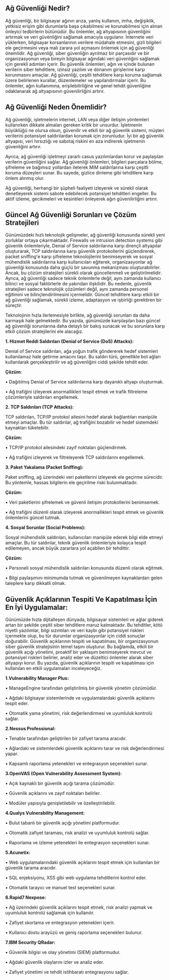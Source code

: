 ## Ağ Güvenliği Nedir?
   Ağ güvenliği, bir bilgisayar ağının arıza, yanlış kullanım, imha, değişiklik, yetkisiz erişim gibi durumlarla başa çıkabilmesi ve korunabilmesi için alınan önleyici tedbirlerin bütünüdür. Bu önlemler, ağ altyapısının güvenliğini artırmak ve veri güvenliğini sağlamak amacıyla uygulanır. İnternete veri yüklerken, bilgisayar korsanlarının verilere müdahale etmesini, gizli bilgileri ele geçirmesini veya mali zarara yol açmasını önlemek için ağ güvenliği önemlidir.
  Ağ güvenliği, siber güvenliğin ayrılmaz bir parçasıdır ve bir organizasyonun veya bireyin bilgisayar ağındaki veri güvenliğini sağlamak için gerekli adımları içerir. Bu güvenlik önlemleri, ağın ve içinde bulunan verilerin siber tehditlere, izinsiz yazılım ve donanım girişlerine karşı korunmasını amaçlar.
  Ağ güvenliği, çeşitli tehditlere karşı koruma sağlamak üzere belirlenen kurallar, düzenlemeler ve yapılandırmalar içerir. Bu önlemler, ağın kullanımına, erişilebilirliğine ve genel tehdit güvenliğine odaklanarak ağ altyapısının güvenilirliğini artırır.
## Ağ Güvenliği Neden Önemlidir?
  Ağ güvenliği, işletmelerin internet, LAN veya diğer iletişim yöntemleri kullanırken dikkate almaları gereken kritik bir unsurdur. İşletmenin büyüklüğü ne olursa olsun, güvenilir ve etkili bir ağ güvenlik sistemi, müşteri verilerini potansiyel saldırılardan korumak için zorunludur. İyi bir ağ güvenlik altyapısı, veri hırsızlığı ve sabotaj riskini en aza indirerek işletmenin güvenliğini artırır.

  Ayrıca, ağ güvenliği işletmeyi zararlı casus yazılımlardan korur ve paylaşılan verilerin güvenliğini sağlar. Ağ güvenliği önlemleri, bilgileri parçalara bölme, şifreleme ve bağımsız yollardan ileterek MiM saldırılarına karşı çeşitli koruma düzeyleri sunar. Bu sayede, gizlice dinleme gibi tehditlere karşı önlem alınmış olur.

  Ağ güvenliği, herhangi bir şüpheli faaliyeti izleyerek ve sürekli olarak denetleyerek sistemi sabote edebilecek potansiyel tehditleri engeller. Bu aktif izleme, gecikmeleri ve kesintileri önleyerek ağın güvenilirliğini artırır.

## Güncel Ağ Güvenliği Sorunları ve Çözüm Stratejileri
  Günümüzdeki hızlı teknolojik gelişmeler, ağ güvenliği konusunda sürekli yeni zorluklar ortaya çıkarmaktadır. Firewalls ve intrusion detection systems gibi güvenlik önlemleriyle, Denial of Service saldırılarına karşı dirençli altyapılar oluşturarak, TCP saldırılarına karşı güvenlik protokollerini güçlendirerek, packet sniffing'e karşı şifreleme teknolojilerini benimseyerek ve sosyal mühendislik saldırılarına karşı kullanıcıları eğiterek, organizasyonlar ağ güvenliği konusunda daha güçlü bir savunma mekanizması oluşturabilirler. Ancak, bu çözüm stratejileri sürekli olarak güncellenmeli ve geliştirilmelidir. Ayrıca, ağ güvenliği sadece teknik önlemlerle değil, aynı zamanda kullanıcı bilinci ve sosyal faktörlerle de yakından ilişkilidir. Bu nedenle, güvenlik stratejileri sadece teknolojik çözümleri değil, aynı zamanda personel eğitimini ve bilinçlendirilmesini içermelidir. Güncel tehditlere karşı etkili bir ağ güvenliği sağlamak, sürekli izleme, adaptasyon ve işbirliği gerektiren bir süreçtir.

  Teknolojinin hızla ilerlemesiyle birlikte, ağ güvenliği sorunları da daha karmaşık hale gelmektedir. Bu yazıda, günümüzde karşılaşılan bazı güncel ağ güvenliği sorunlarına daha detaylı bir bakış sunacak ve bu sorunlara karşı etkili çözüm stratejilerini ele alacağız.

**1. Hizmet Reddi Saldırıları (Denial of Service (DoS) Attacks):**


  Denial of Service saldırıları, ağa yoğun trafik göndererek hedef sistemleri kullanılamaz hale getirme amacını taşır. Bu saldırı türü, genellikle bot ağları kullanılarak gerçekleştirilir ve ağ güvenliğini ciddi şekilde tehdit eder.

**Çözüm**:


•	Dağıtılmış Denial of Service saldırılarına karşı dayanıklı altyapı oluşturmak.


•	Ağ trafiğini izleyerek anormallikleri tespit etmek ve trafik filtreleme çözümleriyle saldırıları engellemek.

**2. TCP Saldırıları (TCP Attacks):**


  TCP saldırıları, TCP/IP protokol ailesini hedef alarak bağlantıları manipüle etmeyi amaçlar. Bu tür saldırılar, ağ trafiğini bozabilir ve hedef sistemdeki kaynakları tüketebilir.

**Çözüm:**


•	TCP/IP protokol ailesindeki zayıf noktaları güçlendirmek.


•	Ağ trafiğini izleyerek ve filtreleyerek TCP saldırılarını engellemek.

**3. Paket Yakalama (Packet Sniffing):**


  Paket sniffing, ağ üzerindeki veri paketlerini izleyerek ele geçirme sürecidir. Bu yöntemle, hassas bilgilerin ele geçirilme riski bulunmaktadır.

**Çözüm:**


•	Veri paketlerini şifrelemek ve güvenli iletişim protokollerini benimsemek.


•	Ağ trafiğini düzenli olarak izleyerek anormallikleri tespit etmek ve güvenlik önlemlerini güncel tutmak.




**4. Sosyal Sorunlar (Social Problems):**

  Sosyal mühendislik saldırıları, kullanıcıları manipüle ederek bilgi elde etmeyi amaçlar. Bu tür saldırılar, teknik güvenlik önlemleriyle kolayca tespit edilemeyen, ancak büyük zararlara yol açabilen bir tehdittir.

**Çözüm:**


•	Personeli sosyal mühendislik saldırıları konusunda düzenli olarak eğitmek.


•	Bilgi paylaşımını minimumda tutmak ve güvenilmeyen kaynaklardan gelen taleplere karşı dikkatli olmak.

## Güvenlik Açıklarının Tespiti Ve Kapatılması İçin En İyi Uygulamalar:
  Günümüzde hızla dijitalleşen dünyada, bilgisayar sistemleri ve ağlar giderek artan bir şekilde çeşitli siber tehditlere maruz kalmaktadır. Bu tehditler, kötü niyetli yazılımlar, bilgi sızıntıları ve veri kaybı gibi potansiyel riskleri içermekte olup, bu tür durumlar organizasyonlar için ciddi sonuçlar doğurabilir. Güvenlik açıklarının tespiti ve kapatılması, bir organizasyonun siber güvenlik stratejisinin temel taşını oluşturur. Bu bağlamda, etkili bir güvenlik açığı yönetimi, proaktif bir yaklaşım benimseyerek mevcut ve potansiyel riskleri belirler, analiz eder ve düzeltici önlemler alarak siber altyapıyı korur. Bu yazıda, güvenlik açıklarının tespiti ve kapatılması için kullanılan en etkili uygulamaları inceleyeceğiz.

  
**1.Vulnerability Manager Plus:**


•	ManageEngine tarafından geliştirilmiş bir güvenlik yönetim çözümüdür.


•	Ağdaki bilgisayar sistemlerinde ve uygulamalardaki güvenlik açıklarını tespit eder.


•	Otomatik yama yönetimi, risk değerlendirmesi ve uyumluluk kontrolü sağlar.


**2.Nessus Professional:**


•	Tenable tarafından geliştirilen bir zafiyet tarama aracıdır.


•	Ağlardaki ve sistemlerdeki güvenlik açıklarını tarar ve risk değerlendirmesi yapar.


•	Kapsamlı raporlama yetenekleri ve entegrasyon seçenekleri sunar.


**3.OpenVAS (Open Vulnerability Assessment System):**


•	Açık kaynaklı bir güvenlik açığı tarama çözümüdür.


•	Güvenlik açıklarını ve zayıf noktaları belirler.


•	Modüler yapısıyla genişletilebilir ve özelleştirilebilir.


**4.Qualys Vulnerability Management:**


•	Bulut tabanlı bir güvenlik açığı yönetimi platformudur.


•	Otomatik zafiyet taraması, risk analizi ve uyumluluk kontrolü sağlar.


•	Raporlama ve izleme yetenekleri ile entegrasyon seçenekleri sunar.


**5.Acunetix:**


•	Web uygulamalarındaki güvenlik açıklarını tespit etmek için kullanılan bir güvenlik tarama aracıdır.


•	SQL enjeksiyonu, XSS gibi web uygulama tehditlerini kontrol eder.


•	Otomatik tarayıcı ve manuel test seçenekleri sunar.


**6.Rapid7 Nexpose:**


•	Ağ üzerindeki güvenlik açıklarını tespit etmek, risk analizi yapmak ve uyumluluk kontrolü sağlamak için kullanılır.


•	Zafiyet skorlama ve entegrasyon yetenekleri içerir.


•	Kullanıcı dostu arayüzü ve geniş raporlama seçenekleri bulunur.


**7.IBM Security QRadar:**


•	Güvenlik bilgisi ve olay yönetimi (SIEM) platformudur.


•	Ağdaki güvenlik olaylarını izler ve analiz eder.


•	Zafiyet yönetimi ve tehdit istihbaratı entegrasyonu sağlar.













